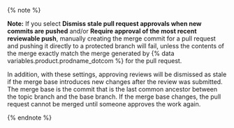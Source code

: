 {% note %}

**Note:** If you select **Dismiss stale pull request approvals when new commits are pushed** and/or **Require approval of the most recent reviewable push**, manually creating the merge commit for a pull request and pushing it directly to a protected branch will fail, unless the contents of the merge exactly match the merge generated by {% data variables.product.prodname_dotcom %} for the pull request.

In addition, with these settings, approving reviews will be dismissed as stale if the merge base introduces new changes after the review was submitted. The merge base is the commit that is the last common ancestor between the topic branch and the base branch. If the merge base changes, the pull request cannot be merged until someone approves the work again.

{% endnote %}
